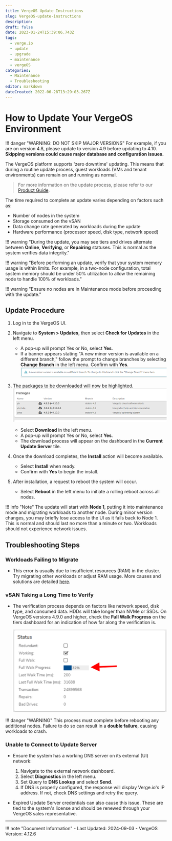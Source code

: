 ```yaml
---
title: VergeOS Update Instructions
slug: VergeOS-update-instructions
description: 
draft: false
date: 2023-01-24T15:39:06.743Z
tags:
  - verge.io
  - update
  - upgrade
  - maintenance
  - vergeOS
categories:
  - Maintenance
  - Troubleshooting
editor: markdown
dateCreated: 2022-06-28T13:29:03.267Z
---
```


# How to Update Your VergeOS Environment

!!! danger "WARNING: DO NOT SKIP MAJOR VERSIONS"
    For example, if you are on version 4.8, please update to version 4.9 before updating to 4.10. **Skipping versions could cause major database and configuration issues.**

The VergeOS platform supports 'zero downtime' updating. This means that during a routine update process, guest workloads (VMs and tenant environments) can remain on and running as normal.

> For more information on the update process, please refer to our [Product Guide](/product-guide/system/running-updates).

The time required to complete an update varies depending on factors such as:
- Number of nodes in the system
- Storage consumed on the vSAN
- Data change rate generated by workloads during the update
- Hardware performance (processor speed, disk type, network speed)

!!! warning "During the update, you may see tiers and drives alternate between **Online**, **Verifying**, or **Repairing** statuses. This is normal as the system verifies data integrity."

!!! warning "Before performing an update, verify that your system memory usage is within limits. For example, in a two-node configuration, total system memory should be under 50% utilization to allow the remaining node to handle 100% of workloads."

!!! warning "Ensure no nodes are in Maintenance mode before proceeding with the update."

## Update Procedure

1. Log in to the VergeOS UI.
2. Navigate to **System > Updates**, then select **Check for Updates** in the left menu.
   
    - A pop-up will prompt Yes or No, select **Yes**.
    - If a banner appears stating "A new minor version is available on a different branch," follow the prompt to change branches by selecting **Change Branch** in the left menu. Confirm with **Yes**.
   ![VergeOSupgrade-new-img2.png](/public/vergeioupgrade-new-img2.png)

3. The packages to be downloaded will now be highlighted.
   ![VergeOSupgrade-new-img3.png](/public/vergeioupgrade-new-img3.png)
    - Select **Download** in the left menu.
    - A pop-up will prompt Yes or No, select **Yes**.
    - The download process will appear on the dashboard in the **Current Update Server** tile.

4. Once the download completes, the **Install** action will become available.
    - Select **Install** when ready.
    - Confirm with **Yes** to begin the install.

5. After installation, a request to reboot the system will occur.
   - Select **Reboot** in the left menu to initiate a rolling reboot across all nodes.

!!! info "Note"
    The update will start with **Node 1**, putting it into maintenance mode and migrating workloads to another node. During minor version changes, you may briefly lose access to the UI as it fails back to Node 1. This is normal and should last no more than a minute or two. Workloads should not experience network issues.

## Troubleshooting Steps

### Workloads Failing to Migrate
- This error is usually due to insufficient resources (RAM) in the cluster. Try migrating other workloads or adjust RAM usage. More causes and solutions are detailed [here](/knowledge-base/workloads-failing-to-migrate).

### vSAN Taking a Long Time to Verify
- The verification process depends on factors like network speed, disk type, and consumed data. HDDs will take longer than NVMe or SSDs. On VergeOS versions 4.9.0 and higher, check the **Full Walk Progress** on the tiers dashboard for an indication of how far along the verification is.
  
    ![walk-percentage.png](/public/walk-percentage.png)

!!! danger "WARNING"
    This process must complete before rebooting any additional nodes. Failure to do so can result in a **double failure**, causing workloads to crash.

### Unable to Connect to Update Server
- Ensure the system has a working DNS server on its external (UI) network:
    1. Navigate to the external network dashboard.
    2. Select **Diagnostics** in the left menu.
    3. Set Query to **DNS Lookup** and select **Send**.
    4. If DNS is properly configured, the response will display Verge.io's IP address. If not, check DNS settings and retry the query.
  
- Expired Update Server credentials can also cause this issue. These are tied to the system's license and should be renewed through your VergeOS sales representative.

---

!!! note "Document Information"
    - Last Updated: 2024-09-03
    - VergeOS Version: 4.12.6

